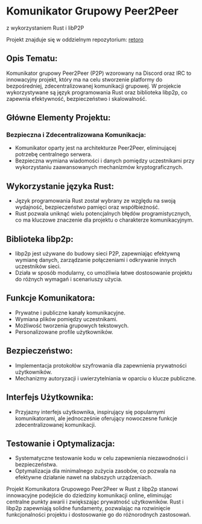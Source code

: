 # Komunikator Grupowy Peer2Peer 
z wykorzystaniem Rust i libP2P


Projekt znajduje się w oddzielnym repozytorium: [retoro](https://github.com/CieciaOne/retoro)


## Opis Tematu:

Komunikator grupowy Peer2Peer (P2P) wzorowany na Discord oraz IRC to innowacyjny projekt, który ma na celu stworzenie platformy do bezpośredniej, zdecentralizowanej komunikacji grupowej. W projekcie wykorzystywane są język programowania Rust oraz biblioteka libp2p, co zapewnia efektywność, bezpieczeństwo i skalowalność.

## Główne Elementy Projektu:

### Bezpieczna i Zdecentralizowana Komunikacja:

- Komunikator oparty jest na architekturze Peer2Peer, eliminującej potrzebę centralnego serwera.
- Bezpieczna wymiana wiadomości i danych pomiędzy uczestnikami przy wykorzystaniu zaawansowanych mechanizmów kryptograficznych.

## Wykorzystanie języka Rust:

- Język programowania Rust został wybrany ze względu na swoją wydajność, bezpieczeństwo pamięci oraz współbieżność.
- Rust pozwala uniknąć wielu potencjalnych błędów programistycznych, co ma kluczowe znaczenie dla projektu o charakterze komunikacyjnym.

## Biblioteka libp2p:

- libp2p jest używane do budowy sieci P2P, zapewniając efektywną wymianę danych, zarządzanie połączeniami i odkrywanie innych uczestników sieci.
- Działa w sposób modularny, co umożliwia łatwe dostosowanie projektu do różnych wymagań i scenariuszy użycia.

## Funkcje Komunikatora:

- Prywatne i publiczne kanały komunikacyjne.
- Wymiana plików pomiędzy uczestnikami.
- Możliwość tworzenia grupowych tekstowych.
- Personalizowane profile użytkowników.

## Bezpieczeństwo:

- Implementacja protokołów szyfrowania dla zapewnienia prywatności użytkowników.
- Mechanizmy autoryzacji i uwierzytelniania w oparciu o klucze publiczne.

## Interfejs Użytkownika:

- Przyjazny interfejs użytkownika, inspirujący się popularnymi komunikatorami, ale jednocześnie oferujący nowoczesne funkcje zdecentralizowanej komunikacji.

## Testowanie i Optymalizacja:

- Systematyczne testowanie kodu w celu zapewnienia niezawodności i bezpieczeństwa.
- Optymalizacja dla minimalnego zużycia zasobów, co pozwala na efektywne działanie nawet na słabszych urządzeniach.


Projekt Komunikatora Grupowego Peer2Peer w Rust z libp2p stanowi innowacyjne podejście do dziedziny komunikacji online, eliminując centralne punkty awarii i zwiększając prywatność użytkowników. Rust i libp2p zapewniają solidne fundamenty, pozwalając na rozwinięcie funkcjonalności projektu i dostosowanie go do różnorodnych zastosowań.
